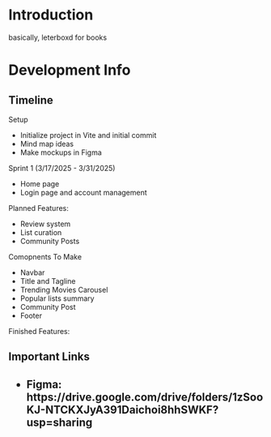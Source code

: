 <h1>Introduction</h1>
basically, leterboxd for books


<h1>Development Info</h1>
<h2>Timeline</h2>

Setup
- Initialize project in Vite and initial commit
-   Mind map ideas
-   Make mockups in Figma


Sprint 1 (3/17/2025 - 3/31/2025)
-   Home page 
-   Login page and account management

Planned Features:
-   Review system
-   List curation
-   Community Posts

Comopnents To Make
-   Navbar
-   Title and Tagline
-   Trending Movies Carousel
-   Popular lists summary
-   Community Post
-   Footer

Finished Features:

<h2>Important Links<h2>
    <ul>
        <li>Figma: <a>https://drive.google.com/drive/folders/1zSooKJ-NTCKXJyA391Daichoi8hhSWKF?usp=sharing</a>
        </li>
    </ul>














<style>
  mark {
    background-color: lightgreen;
  }
</style>